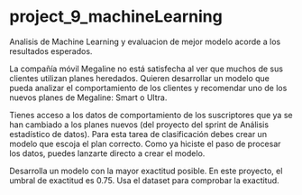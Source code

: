 # project_9_machineLearning

Analisis de Machine Learning y evaluacion de mejor modelo acorde a los resultados esperados.

La compañía móvil Megaline no está satisfecha al ver que muchos de sus clientes utilizan planes heredados.
Quieren desarrollar un modelo que pueda analizar el comportamiento de los clientes y recomendar uno de los
nuevos planes de Megaline: Smart o Ultra.

Tienes acceso a los datos de comportamiento de los suscriptores que ya se han cambiado a los planes nuevos
(del proyecto del sprint de Análisis estadístico de datos). Para esta tarea de clasificación debes crear un
modelo que escoja el plan correcto. Como ya hiciste el paso de procesar los datos, puedes lanzarte directo a
crear el modelo.

Desarrolla un modelo con la mayor exactitud posible. En este proyecto, el umbral de exactitud es 0.75. Usa el
dataset para comprobar la exactitud.
